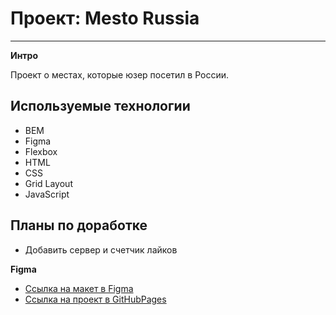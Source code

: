 # Проект: Mesto Russia

---

**Интро**

Проект о местах, которые юзер посетил в России.

## Используемые технологии

* BEM
* Figma
* Flexbox
* HTML
* CSS
* Grid Layout
* JavaScript

**Планы по доработке**
---
* Добавить сервер и счетчик лайков

**Figma**

* [Ссылка на макет в Figma](https://www.figma.com/file/2cn9N9jSkmxD84oJik7xL7/JavaScript.-Sprint-4?node-id=0%3A1)
* [Ссылка на проект в GitHubPages](https://vlovchinnikov21.github.io/mesto/)
